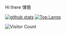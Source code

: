 Hi there 馃憢

[![github stats](https://github-readme-stats.vercel.app/api?username=suan12&hide=contribs&show_icons=true&count_private=true)](https://github.com/anuraghazra/github-readme-stats)
[![Top Langs](https://github-readme-stats.vercel.app/api/top-langs/?username=suan12&layout=compact)](https://github.com/anuraghazra/github-readme-stats)

![Visitor Count](https://profile-counter.glitch.me/suan12/count.svg)
